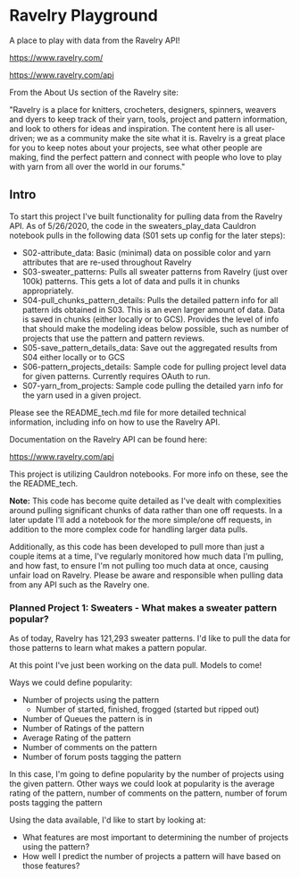 # Ravelry Playground
A place to play with data from the Ravelry API! 

https://www.ravelry.com/ 

https://www.ravelry.com/api

From the About Us section of the Ravelry site: 

"Ravelry is a place for knitters, crocheters, designers, spinners, weavers 
and dyers to keep track of their yarn, tools, project and pattern information, 
and look to others for ideas and inspiration. The content here is all 
user-driven; we as a community make the site what it is. Ravelry is a great 
place for you to keep notes about your projects, see what other people are 
making, find the perfect pattern and connect with people who love to play 
with yarn from all over the world in our forums."

## Intro
To start this project I've built functionality for pulling data from the 
Ravelry API. As of 5/26/2020, the code in the sweaters_play_data Cauldron 
notebook pulls in the following data (S01 sets up config for the later steps):
- S02-attribute_data: Basic (minimal) data on possible color and yarn 
  attributes that are re-used throughout Ravelry
- S03-sweater_patterns: Pulls all sweater patterns from Ravelry (just 
  over 100k) patterns. This gets a lot of data and pulls it in chunks 
  appropriately. 
- S04-pull_chunks_pattern_details: Pulls the detailed pattern info for all
  pattern ids obtained in S03. This is an even larger amount of data. Data
  is saved in chunks (either locally or to GCS). Provides the level of info
  that should make the modeling ideas below possible, such as number of 
  projects that use the pattern and pattern reviews. 
- S05-save_pattern_details_data: Save out the aggregated results from S04
  either locally or to GCS
- S06-pattern_projects_details: Sample code for pulling project level data 
  for given patterns. Currently requires OAuth to run. 
- S07-yarn_from_projects: Sample code pulling the detailed yarn info for
  the yarn used in a given project. 

Please see the README_tech.md file for more detailed technical information, 
including info on how to use the Ravelry API. 

Documentation on the Ravelry API can be found here: 

https://www.ravelry.com/api

This project is utilizing Cauldron notebooks. For more info on these, 
see the the README_tech. 

**Note:** This code has become quite detailed as I've dealt with 
complexities around pulling significant chunks of data rather than one 
off requests. In a later update I'll add a notebook for the more
simple/one off requests, in addition to the more complex code for handling 
larger data pulls. 

Additionally, as this code has been developed to pull more than just a 
couple items at a time, I've regularly monitored how much data I'm pulling, 
and how fast, to ensure I'm not pulling too much data at once, causing 
unfair load on Ravelry. Please be aware and responsible when pulling data 
from any API such as the Ravelry one. 

### Planned Project 1: Sweaters - What makes a sweater pattern popular?
As of today, Ravelry has 121,293 sweater patterns. I'd like to pull the data 
for those patterns to learn what makes a pattern popular. 

At this point I've just been working on the data pull. Models to come! 

Ways we could define popularity:
- Number of projects using the pattern
    - Number of started, finished, frogged (started but ripped out)
- Number of Queues the pattern is in
- Number of Ratings of the pattern
- Average Rating of the pattern
- Number of comments on the pattern
- Number of forum posts tagging the pattern

In this case, I'm going to define popularity by the number of projects 
using the given pattern. Other ways we could look at popularity is the average 
rating of the pattern, number of comments on the pattern, number of forum 
posts tagging the pattern

Using the data available, I'd like to start by looking at:
- What features are most important to determining the number of projects 
  using the pattern?
- How well I predict the number of projects a pattern will have based on those 
  features?
